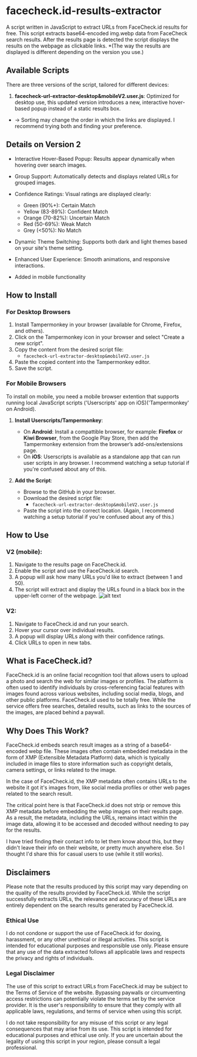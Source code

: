# facecheck.id-results-extractor

A script written in JavaScript to extract URLs from FaceCheck.id results for free. This script extracts base64-encoded img.webp data from FaceCheck search results. After the results page is detected the script displays the results on the webpage as clickable links. *(The way the results are displayed is different depending on the version you use.)

## Available Scripts

There are three versions of the script, tailored for different devices:

1. **facecheck-url-extractor-desktop&mobileV2.user.js**: Optimized for desktop use, this updated version introduces a new, interactive hover-based popup instead of a static results box.
   
* -> Sorting may change the order in which the links are displayed. I recommend trying both and finding your preference.

## Details on Version 2

   - Interactive Hover-Based Popup: Results appear dynamically when hovering over search images.

   - Group Support: Automatically detects and displays related URLs for grouped images.

   - Confidence Ratings: Visual ratings are displayed clearly:
      - Green (90%+): Certain Match
      - Yellow (83-89%): Confident Match
      - Orange (70-82%): Uncertain Match
      - Red (50-69%): Weak Match
      - Grey (<50%): No Match

   - Dynamic Theme Switching: Supports both dark and light themes based on your site's theme setting.

   - Enhanced User Experience: Smooth animations, and responsive interactions.

   - Added in mobile functionality
 
## How to Install

### For Desktop Browsers

1. Install Tampermonkey in your browser (available for Chrome, Firefox, and others).
2. Click on the Tampermonkey icon in your browser and select "Create a new script".
3. Copy the content from the desired script file:
   - `facecheck-url-extractor-desktop&mobileV2.user.js`
4. Paste the copied content into the Tampermonkey editor.
5. Save the script.

### For Mobile Browsers

To install on mobile, you need a mobile browser extention that supports running local JavaScript scripts ('Userscripts' app on iOS)('Tampermonkey' on Android).

1. **Install Userscripts/Tampermonkey**:
   - On **Android**: Install a compattible browser, for example: **Firefox** or **Kiwi Browser**, from the Google Play Store, then add the Tampermonkey extension from the browser’s add-ons/extensions page.
   - On **iOS**: Userscripts is available as a standalone app that can run user scripts in any browser.
I recommend watching a setup tutorial if you're confused about any of this.
   
2. **Add the Script**:
   - Browse to the GitHub in your browser.
   - Download the desired script file:
       - `facecheck-url-extractor-desktop&mobileV2.user.js`
   - Paste the script into the correct location. (Again, I recommend watching a setup tutorial if you're confused about any of this.)

## How to Use

### V2 (mobile):
1. Navigate to the results page on FaceCheck.id.
2. Enable the script and use the FaceCheck.id search.
3. A popup will ask how many URLs you'd like to extract (between 1 and 50).
4. The script will extract and display the URLs found in a black box in the upper-left corner of the webpage.
![alt text](https://github.com/vin3110/facecheck.id-results-extractor/blob/main/results-example.png)

### V2:
1. Navigate to FaceCheck.id and run your search.
2. Hover your cursor over individual results.
4. A popup will display URLs along with their confidence ratings.
5. Click URLs to open in new tabs.

## What is FaceCheck.id?

FaceCheck.id is an online facial recognition tool that allows users to upload a photo and search the web for similar images or profiles. 
The platform is often used to identify individuals by cross-referencing facial features with images found across various websites, including social media, blogs, and other public platforms.
FaceCheck.id used to be totally free.
While the service offers free searches, detailed results, such as links to the sources of the images, are placed behind a paywall.

## Why Does This Work?

FaceCheck.id embeds search result images as a string of a base64-encoded webp file. These images often contain embedded metadata in the form of XMP (Extensible Metadata Platform) data, which is typically included in image files to store information such as copyright details, camera settings, or links related to the image.

In the case of FaceCheck.id, the XMP metadata often contains URLs to the website it got it's images from, like social media profiles or other web pages related to the search result. 

The critical point here is that FaceCheck.id does not strip or remove this XMP metadata before embedding the webp images on their results page. As a result, the metadata, including the URLs, remains intact within the image data, allowing it to be accessed and decoded without needing to pay for the results.

I have tried finding their contact info to let them know about this, but they didn't leave their info on their website, or pretty much anywhere else. So I thought I'd share this for casual users to use (while it still works).

## Disclaimers

Please note that the results produced by this script may vary depending on the quality of the results provided by FaceCheck.id. 
While the script successfully extracts URLs, the relevance and accuracy of these URLs are entirely dependent on the search results generated by FaceCheck.id.

### Ethical Use

I do not condone or support the use of FaceCheck.id for doxing, harassment, or any other unethical or illegal activities. This script is intended for educational purposes and responsible use only. Please ensure that any use of the data extracted follows all applicable laws and respects the privacy and rights of individuals.

### Legal Disclaimer

The use of this script to extract URLs from FaceCheck.id may be subject to the Terms of Service of the website. Bypassing paywalls or circumventing access restrictions can potentially violate the terms set by the service provider. It is the user's responsibility to ensure that they comply with all applicable laws, regulations, and terms of service when using this script.

I do not take responsibility for any misuse of this script or any legal consequences that may arise from its use. This script is intended for educational purposes and ethical use only. If you are uncertain about the legality of using this script in your region, please consult a legal professional.
